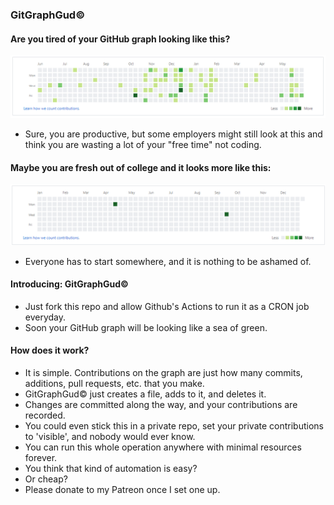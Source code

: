 ### GitGraphGud&copy;

#### Are you tired of your GitHub graph looking like this?

![alt text](./medium.png)

- Sure, you are productive, but some employers might still look at this and think you are wasting a lot of your "free time" not coding.

#### Maybe you are fresh out of college and it looks more like this:

![alt text](./low.png)

- Everyone has to start somewhere, and it is nothing to be ashamed of.

#### Introducing: GitGraphGud&copy;

- Just fork this repo and allow Github's Actions to run it as a CRON job everyday.
- Soon your GitHub graph will be looking like a sea of green.

#### How does it work?

- It is simple. Contributions on the graph are just how many commits, additions, pull requests, etc. that you make.
- GitGraphGud&copy; just creates a file, adds to it, and deletes it.
- Changes are committed along the way, and your contributions are recorded.
- You could even stick this in a private repo, set your private contributions to 'visible', and nobody would ever know.
- You can run this whole operation anywhere with minimal resources forever.
- You think that kind of automation is easy?
- Or cheap?
- Please donate to my Patreon once I set one up.

